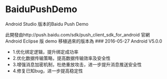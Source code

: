 # BaiduPushDemo
Android Studio 版本的Baidu Push Demo

此開發由http://push.baidu.com/sdk/push_client_sdk_for_android 
官網 Android Eclipse 版 demo 移植過來的版本為 ### 2016-05-27 Android V5.0.0
* 1.优化绑定逻辑，提升绑定成功率
* 2.优化数据传输策略，提高数据传输效率及安全性
* 3.增强消息加密机制，杜绝重放攻击，进一步提升消息推送安全性
* 4.修复已知bug，进一步提高稳定性
